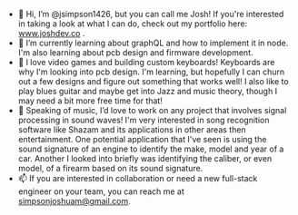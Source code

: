 - 👋 Hi, I’m @jsimpson1426, but you can call me Josh! If you're interested in taking a look at what I can do, check out my portfolio here: www.joshdev.co .
- 🌱 I’m currently learning about graphQL and how to implement it in node. I'm also learning about pcb design and firmware development.
- 👀 I love video games and building custom keyboards! Keyboards are why I'm looking into pcb design. I'm learning, but hopefully I can churn out a few designs 
      and figure out something that works well! I also like to play blues guitar and maybe get into Jazz and music theory, though I may need a bit more free time for that!
- 💞️ Speaking of music, I’d love to work on any project that involves signal processing in sound waves! I'm very interested in song recognition software like Shazam and its applications in other areas then entertainment. One potential application that I've seen is using the sound signature of an engine to identify the make, model and year of a car. Another I looked into briefly was identifying the caliber, or even model, of a firearm based on its sound signature.
- 📫 If you are interested in collaboration or need a new full-stack engineer on your team, you can reach me at simpsonjoshuam@gmail.com.

<!---
jsimpson1426/jsimpson1426 is a ✨ special ✨ repository because its `README.md` (this file) appears on your GitHub profile.
You can click the Preview link to take a look at your changes.
--->
